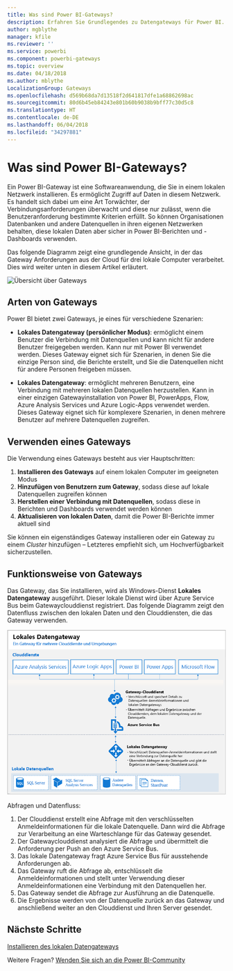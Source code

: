 ```yaml
---
title: Was sind Power BI-Gateways?
description: Erfahren Sie Grundlegendes zu Datengateways für Power BI.
author: mgblythe
manager: kfile
ms.reviewer: ''
ms.service: powerbi
ms.component: powerbi-gateways
ms.topic: overview
ms.date: 04/18/2018
ms.author: mblythe
LocalizationGroup: Gateways
ms.openlocfilehash: d569b68da7d13518f2d641817dfe1a68862698ac
ms.sourcegitcommit: 80d6b45eb84243e801b60b9038b9bff77c30d5c8
ms.translationtype: HT
ms.contentlocale: de-DE
ms.lasthandoff: 06/04/2018
ms.locfileid: "34297881"
---
```

# <a name="what-are-power-bi-gateways"></a>Was sind Power BI-Gateways?

Ein Power BI-Gateway ist eine Softwareanwendung, die Sie in einem lokalen Netzwerk installieren. Es ermöglicht Zugriff auf Daten in diesem Netzwerk. Es handelt sich dabei um eine Art Torwächter, der Verbindungsanforderungen überwacht und diese nur zulässt, wenn die Benutzeranforderung bestimmte Kriterien erfüllt. So können Organisationen Datenbanken und andere Datenquellen in ihren eigenen Netzwerken behalten, diese lokalen Daten aber sicher in Power BI-Berichten und -Dashboards verwenden.

Das folgende Diagramm zeigt eine grundlegende Ansicht, in der das Gateway Anforderungen aus der Cloud für drei lokale Computer verarbeitet. Dies wird weiter unten in diesem Artikel erläutert.

![Übersicht über Gateways](media/service-gateway-getting-started/gateway-overview.png)

## <a name="types-of-gateways"></a>Arten von Gateways

Power BI bietet zwei Gateways, je eines für verschiedene Szenarien:

* **Lokales Datengateway (persönlicher Modus)**: ermöglicht einem Benutzer die Verbindung mit Datenquellen und kann nicht für andere Benutzer freigegeben werden. Kann nur mit Power BI verwendet werden. Dieses Gateway eignet sich für Szenarien, in denen Sie die einzige Person sind, die Berichte erstellt, und Sie die Datenquellen nicht für andere Personen freigeben müssen.

* **Lokales Datengateway**: ermöglicht mehreren Benutzern, eine Verbindung mit mehreren lokalen Datenquellen herzustellen. Kann in einer einzigen Gatewayinstallation von Power BI, PowerApps, Flow, Azure Analysis Services und Azure Logic-Apps verwendet werden. Dieses Gateway eignet sich für komplexere Szenarien, in denen mehrere Benutzer auf mehrere Datenquellen zugreifen. 

## <a name="using-a-gateway"></a>Verwenden eines Gateways

Die Verwendung eines Gateways besteht aus vier Hauptschritten:

1. **Installieren des Gateways** auf einem lokalen Computer im geeigneten Modus
2. **Hinzufügen von Benutzern zum Gateway**, sodass diese auf lokale Datenquellen zugreifen können
3. **Herstellen einer Verbindung mit Datenquellen**, sodass diese in Berichten und Dashboards verwendet werden können
4. **Aktualisieren von lokalen Daten**, damit die Power BI-Berichte immer aktuell sind

Sie können ein eigenständiges Gateway installieren oder ein Gateway zu einem *Cluster* hinzufügen – Letzteres empfiehlt sich, um Hochverfügbarkeit sicherzustellen.

## <a name="how-gateways-work"></a>Funktionsweise von Gateways

Das Gateway, das Sie installieren, wird als Windows-Dienst **Lokales Datengateway** ausgeführt. Dieser lokale Dienst wird über Azure Service Bus beim Gatewayclouddienst registriert. Das folgende Diagramm zeigt den Datenfluss zwischen den lokalen Daten und den Clouddiensten, die das Gateway verwenden.

![Diagramm mit dem Datenfluss im Gateway](media/service-gateway-getting-started/gateway-how-it-works.png)

Abfragen und Datenfluss:

1. Der Clouddienst erstellt eine Abfrage mit den verschlüsselten Anmeldeinformationen für die lokale Datenquelle. Dann wird die Abfrage zur Verarbeitung an eine Warteschlange für das Gateway gesendet.
2. Der Gatewayclouddienst analysiert die Abfrage und übermittelt die Anforderung per Push an den Azure Service Bus.
3. Das lokale Datengateway fragt Azure Service Bus für ausstehende Anforderungen ab.
4. Das Gateway ruft die Abfrage ab, entschlüsselt die Anmeldeinformationen und stellt unter Verwendung dieser Anmeldeinformationen eine Verbindung mit den Datenquellen her.
5. Das Gateway sendet die Abfrage zur Ausführung an die Datenquelle.
6. Die Ergebnisse werden von der Datenquelle zurück an das Gateway und anschließend weiter an den Clouddienst und Ihren Server gesendet.

## <a name="next-steps"></a>Nächste Schritte
[Installieren des lokalen Datengateways](service-gateway-install.md)

Weitere Fragen? [Wenden Sie sich an die Power BI-Community](http://community.powerbi.com/)

